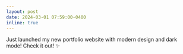 ```yaml
---
layout: post
date: 2024-03-01 07:59:00-0400
inline: true
---
```


Just launched my new portfolio website with modern design and dark mode! Check it out! ✨
